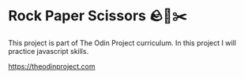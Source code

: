 # Rock Paper Scissors 🪨📄✂️

This project is part of The Odin Project curriculum. In this project I will practice javascript skills.

https://theodinproject.com
